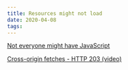 ```yaml
---
title: Resources might not load
date: 2020-04-08
tags:
---
```


[Not everyone might have JavaScript](https://kryogenix.org/code/browser/everyonehasjs.html)

[Cross-origin fetches - HTTP 203 (video)](https://www.youtube.com/watch?v=vfAHa5GBLio)
